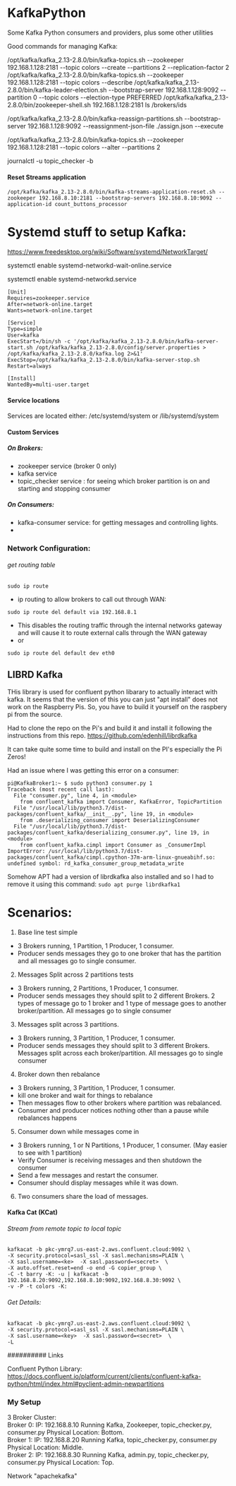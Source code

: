 # KafkaPython
Some Kafka Python consumers and providers, plus some other utilities


Good commands for managing Kafka:

/opt/kafka/kafka_2.13-2.8.0/bin/kafka-topics.sh --zookeeper 192.168.1.128:2181 --topic colors --create --partitions 2 --replication-factor 2
/opt/kafka/kafka_2.13-2.8.0/bin/kafka-topics.sh --zookeeper 192.168.1.128:2181 --topic colors --describe
/opt/kafka/kafka_2.13-2.8.0/bin/kafka-leader-election.sh --bootstrap-server 192.168.1.128:9092 --partition 0 --topic colors --election-type PREFERRED
/opt/kafka/kafka_2.13-2.8.0/bin/zookeeper-shell.sh 192.168.1.128:2181 ls /brokers/ids

/opt/kafka/kafka_2.13-2.8.0/bin/kafka-reassign-partitions.sh --bootstrap-server 192.168.1.128:9092 --reassignment-json-file ./assign.json --execute

/opt/kafka/kafka_2.13-2.8.0/bin/kafka-topics.sh --zookeeper 192.168.1.128:2181 --topic colors --alter --partitions 2

journalctl -u topic_checker -b


#### Reset Streams application

```
/opt/kafka/kafka_2.13-2.8.0/bin/kafka-streams-application-reset.sh --zookeeper 192.168.8.10:2181 --bootstrap-servers 192.168.8.10:9092 --application-id count_buttons_processor

```

# Systemd stuff to setup Kafka:

https://www.freedesktop.org/wiki/Software/systemd/NetworkTarget/

systemctl enable systemd-networkd-wait-online.service

systemctl enable systemd-networkd.service

```
[Unit]
Requires=zookeeper.service
After=network-online.target
Wants=network-online.target

[Service]
Type=simple
User=kafka
ExecStart=/bin/sh -c '/opt/kafka/kafka_2.13-2.8.0/bin/kafka-server-start.sh /opt/kafka/kafka_2.13-2.8.0/config/server.properties > /opt/kafka/kafka_2.13-2.8.0/kafka.log 2>&1'
ExecStop=/opt/kafka/kafka_2.13-2.8.0/bin/kafka-server-stop.sh
Restart=always

[Install]
WantedBy=multi-user.target
```

#### Service locations
Services are located either: /etc/systemd/system  or /lib/systemd/system

#### Custom Services
##### On Brokers:
- zookeeper service (broker 0 only)
- kafka service
- topic_checker service : for seeing which broker partition is on and starting and stopping consumer

##### On Consumers:

- kafka-consumer service: for getting messages and controlling lights.
-

### Network Configuration:

###### get routing table
```
sudo ip route
```
 - ip routing to allow brokers to call out through WAN:
```
sudo ip route del default via 192.168.8.1
```

 - This disables the routing traffic through the internal networks gateway and will cause it to route external calls through the WAN gateway
 - or 
 ```
 sudo ip route del default dev eth0
 ```


## LIBRD Kafka

THis library is used for confluent python libarary to actually interact with kafka.
It seems that the version of this you can just "apt install" does not work on the Raspberry Pis.
So, you have to build it yourself on the raspbery pi from the source.

Had to clone the repo on the Pi's and build it and install it following the instructions from this repo.
https://github.com/edenhill/librdkafka

It can take quite some time to build and install on the PI's especially the Pi Zeros!

Had an issue where I was getting this error on a consumer:
```
pi@KafkaBroker1:~ $ sudo python3 consumer.py 1
Traceback (most recent call last):
  File "consumer.py", line 4, in <module>
    from confluent_kafka import Consumer, KafkaError, TopicPartition
  File "/usr/local/lib/python3.7/dist-packages/confluent_kafka/__init__.py", line 19, in <module>
    from .deserializing_consumer import DeserializingConsumer
  File "/usr/local/lib/python3.7/dist-packages/confluent_kafka/deserializing_consumer.py", line 19, in <module>
    from confluent_kafka.cimpl import Consumer as _ConsumerImpl
ImportError: /usr/local/lib/python3.7/dist-packages/confluent_kafka/cimpl.cpython-37m-arm-linux-gnueabihf.so: undefined symbol: rd_kafka_consumer_group_metadata_write
```
Somehow APT had a version of librdkafka also installed and so I had to remove it using this command:
```sudo apt purge librdkafka1```



# Scenarios:

1. Base line test simple 
  - 3 Brokers running, 1 Partition, 1 Producer, 1 consumer. 
  - Producer sends messages they go to one broker that has the partition and all messages go to single consumer.
2. Messages Split across 2 partitions tests
  - 3 Brokers running, 2 Partitions, 1 Producer, 1 consumer. 
  - Producer sends messages they should split to 2 different Brokers.  2 types of message go to 1 broker and 1 type of message goes to another broker/partition. All messages go to single consumer
3. Messages split across 3 partitions.
  - 3 Brokers running, 3 Partition, 1 Producer, 1 consumer.
  - Producer sends messages they should split to 3 different Brokers.  Messages split across each broker/partition. All messages go to single consumer
4. Broker down then rebalance
  - 3 Brokers running, 3 Partition, 1 Producer, 1 consumer.
  - kill one broker and wait for things to rebalance
  - Then messages flow to other brokers where partition was rebalanced.
  - Consumer and producer notices nothing other than a pause while rebalances happens
5.  Consumer down while messages come in
  - 3 Brokers running, 1 or N Partitions, 1 Producer, 1 consumer. (May easier to see with 1 partition)
  - Verify Consumer is receiving messages and then shutdown the consumer
  - Send a few messages and restart the consumer.
  - Consumer should display messages while it was down.
6. Two consumers share the load of messages.


#### Kafka Cat (KCat)

###### Stream from remote topic to local topic

```
kafkacat -b pkc-ymrq7.us-east-2.aws.confluent.cloud:9092 \
-X security.protocol=sasl_ssl -X sasl.mechanisms=PLAIN \
-X sasl.username=<ke>  -X sasl.password=<secret>  \
-X auto.offset.reset=end -o end -G copier_group \
-C -t barry -K: -u | kafkacat -b 192.168.8.20:9092,192.168.8.10:9092,192.168.8.30:9092 \
-v -P -t colors -K:
```

###### Get Details:

```
kafkacat -b pkc-ymrq7.us-east-2.aws.confluent.cloud:9092 \
-X security.protocol=sasl_ssl -X sasl.mechanisms=PLAIN \
-X sasl.username=<key>  -X sasl.password=<secret>  \
-L
```


########## Links

Confluent Python Library: https://docs.confluent.io/platform/current/clients/confluent-kafka-python/html/index.html#pyclient-admin-newpartitions

### My Setup

3 Broker Cluster:  
Broker 0: IP: 192.168.8.10 Running Kafka, Zookeeper, topic_checker.py, consumer.py Physical Location: Bottom.  
Broker 1: IP: 192.168.8.20 Running Kafka, topic_checker.py, consumer.py Physical Location: Middle.   
Broker 2: IP: 192.168.8.30 Running Kafka, admin.py, topic_checker.py, consumer.py Physical Location: Top.  

Network "apachekafka"

